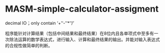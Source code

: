 # MASM-simple-calculator-assigment
decimal IO；only contain ‘+’‘-’‘*’‘/’

程序能针对计算结果（包括中间结果和最终结果）在8位内且各单项式中至多有一次除法运算的数学表达式，进行输入、计算和最终结果的输出。并能对输入表达式的合规性做简单的判断。
